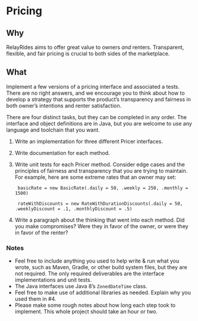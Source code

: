 # Pricing

## Why

RelayRides aims to offer great value to owners *and* renters. Transparent, flexible, and fair pricing is crucial to both sides of the marketplace.

## What

Implement a few versions of a pricing interface and associated a tests. There are no right answers, and we encourage you to think about how to develop a strategy that supports the product’s transparency and fairness in both owner’s intentions and renter satisfaction.

There are four distinct tasks, but they can be completed in any order. The interface and object definitions are in Java, but you are welcome to use any language and toolchain that you want.

1. Write an implementation for three different Pricer interfaces.
2. Write documentation for each method.
3. Write unit tests for each Pricer method. Consider edge cases and the principles of fairness and transparency that you are trying to maintain. For example, here are some extreme rates that an owner may set:

        basicRate = new BasicRate(.daily = 50, .weekly = 250, .monthly = 1500)

        rateWithDiscounts = new RateWithDurationDiscounts(.daily = 50, .weeklyDiscount = .1, .monthlyDiscount = .5)

4. Write a paragraph about the thinking that went into each method. Did you make compromises? Were they in favor of the owner, or were they in favor of the renter?

### Notes

- Feel free to include anything you used to help write & run what you wrote, such as Maven, Gradle, or other build system files, but they are not required. The only required deliverables are the interface implementations and unit tests.
- The Java interfaces use Java 8’s `ZonedDateTime` class.
- Feel free to make use of additional libraries as needed. Explain why you used them in #4.
- Please make some rough notes about how long each step took to implement. This whole project should take an hour or two.

[1]: http://www.joda.org/joda-time/
